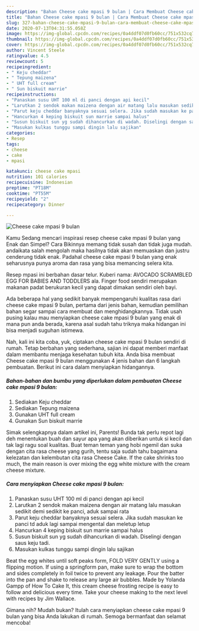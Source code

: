 ```yaml
---
description: "Bahan Cheese cake mpasi 9 bulan | Cara Membuat Cheese cake mpasi 9 bulan Yang Mudah Dan Praktis"
title: "Bahan Cheese cake mpasi 9 bulan | Cara Membuat Cheese cake mpasi 9 bulan Yang Mudah Dan Praktis"
slug: 327-bahan-cheese-cake-mpasi-9-bulan-cara-membuat-cheese-cake-mpasi-9-bulan-yang-mudah-dan-praktis
date: 2020-07-13T04:31:55.058Z
image: https://img-global.cpcdn.com/recipes/0a4ddf07d0fb60cc/751x532cq70/cheese-cake-mpasi-9-bulan-foto-resep-utama.jpg
thumbnail: https://img-global.cpcdn.com/recipes/0a4ddf07d0fb60cc/751x532cq70/cheese-cake-mpasi-9-bulan-foto-resep-utama.jpg
cover: https://img-global.cpcdn.com/recipes/0a4ddf07d0fb60cc/751x532cq70/cheese-cake-mpasi-9-bulan-foto-resep-utama.jpg
author: Vincent Steele
ratingvalue: 4.5
reviewcount: 5
recipeingredient:
- " Keju cheddar"
- " Tepung maizena"
- " UHT full cream"
- " Sun biskuit marrie"
recipeinstructions:
- "Panaskan susu UHT 100 ml di panci dengan api kecil"
- "Larutkan 2 sendok makan maizena dengan air matang lalu masukan sedikit demi sedikit ke panci, aduk sampai rata"
- "Parut keju cheddar banyaknya sesuai selera. Jika sudah masukan ke panci td aduk lagi sampai mengental dan meletup letup"
- "Hancurkan 4 keping biskuit sun marrie sampai halus"
- "Susun biskuit sun yg sudah dihancurkan di wadah. Diselingi dengan saus keju tadi."
- "Masukan kulkas tunggu sampi dingin lalu sajikan"
categories:
- Resep
tags:
- cheese
- cake
- mpasi

katakunci: cheese cake mpasi 
nutrition: 101 calories
recipecuisine: Indonesian
preptime: "PT18M"
cooktime: "PT55M"
recipeyield: "2"
recipecategory: Dinner

---
```



![Cheese cake mpasi 9 bulan](https://img-global.cpcdn.com/recipes/0a4ddf07d0fb60cc/751x532cq70/cheese-cake-mpasi-9-bulan-foto-resep-utama.jpg)

Kamu Sedang mencari inspirasi resep cheese cake mpasi 9 bulan yang Enak dan Simpel? Cara Bikinnya memang tidak susah dan tidak juga mudah. andaikata salah mengolah maka hasilnya tidak akan memuaskan dan justru cenderung tidak enak. Padahal cheese cake mpasi 9 bulan yang enak seharusnya punya aroma dan rasa yang bisa memancing selera kita.

Resep mpasi ini berbahan dasar telur. Kuberi nama: AVOCADO SCRAMBLED EGG FOR BABIES AND TODDLERS ala. Finger food sendiri merupakan makanan padat berukuran kecil yang dapat dimakan sendiri oleh bayi.

Ada beberapa hal yang sedikit banyak mempengaruhi kualitas rasa dari cheese cake mpasi 9 bulan, pertama dari jenis bahan, kemudian pemilihan bahan segar sampai cara membuat dan menghidangkannya. Tidak usah pusing kalau mau menyiapkan cheese cake mpasi 9 bulan yang enak di mana pun anda berada, karena asal sudah tahu triknya maka hidangan ini bisa menjadi suguhan istimewa.


Nah, kali ini kita coba, yuk, ciptakan cheese cake mpasi 9 bulan sendiri di rumah. Tetap berbahan yang sederhana, sajian ini dapat memberi manfaat dalam membantu menjaga kesehatan tubuh kita. Anda bisa membuat Cheese cake mpasi 9 bulan menggunakan 4 jenis bahan dan 6 langkah pembuatan. Berikut ini cara dalam menyiapkan hidangannya.

<!--inarticleads1-->

##### Bahan-bahan dan bumbu yang diperlukan dalam pembuatan Cheese cake mpasi 9 bulan:

1. Sediakan  Keju cheddar
1. Sediakan  Tepung maizena
1. Gunakan  UHT full cream
1. Gunakan  Sun biskuit marrie


Simak selengkapnya dalam artikel ini, Parents! Bunda tak perlu repot lagi deh menentukan buah dan sayur apa yang akan diberikan untuk si kecil dan tak lagi ragu soal kualitas. Buat teman teman yang hobi ngemil dan suka dengan cita rasa cheese yang gurih, tentu saja sudah tahu bagaimana kelezatan dan kelembutan cita rasa Cheese Cake. If the cake shrinks too much, the main reason is over mixing the egg white mixture with the cream cheese mixture. 

<!--inarticleads2-->

##### Cara menyiapkan Cheese cake mpasi 9 bulan:

1. Panaskan susu UHT 100 ml di panci dengan api kecil
1. Larutkan 2 sendok makan maizena dengan air matang lalu masukan sedikit demi sedikit ke panci, aduk sampai rata
1. Parut keju cheddar banyaknya sesuai selera. Jika sudah masukan ke panci td aduk lagi sampai mengental dan meletup letup
1. Hancurkan 4 keping biskuit sun marrie sampai halus
1. Susun biskuit sun yg sudah dihancurkan di wadah. Diselingi dengan saus keju tadi.
1. Masukan kulkas tunggu sampi dingin lalu sajikan


Beat the egg whites until soft peaks form, FOLD VERY GENTLY using a flipping motion. If using a springform pan, make sure to wrap the bottom and sides completely in foil twice to prevent any leakage. Pour the batter into the pan and shake to release any large air bubbles. Made by Yolanda Gampp of How To Cake It, this cream cheese frosting recipe is easy to follow and delicious every time. Take your cheese making to the next level with recipes by Jim Wallace. 

Gimana nih? Mudah bukan? Itulah cara menyiapkan cheese cake mpasi 9 bulan yang bisa Anda lakukan di rumah. Semoga bermanfaat dan selamat mencoba!

